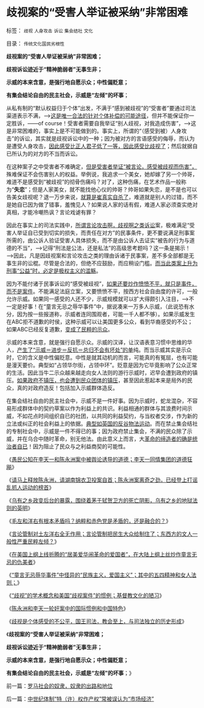 # 歧视案的“受害人举证被采纳”非常困难

标签： `歧视` `人身攻击` `诉讼` `集会结社` `文化` 

目录： `传统文化国民劣根性`

**歧视案的“受害人举证被采纳”非常困难；**

**歧视诉讼迹近于“精神脆弱者”无事生非；**

**示威的本来含意，是强行地自愿示众；中性偏贬意；**

**有集会结论自由的民主社会，示威是“左倾”的坏事**；

从私有制的“默认权益归于个体”出发，不满于“感到被歧视”的“受害者”要通过司法渠道表示不满，——>[这是唯一合法的针对个体补偿的可能途径](../../../2012/4/29/法治是利益止损的自治机制，讼棍不是有益的社会现象.md)，但并不能保证你一定胜诉，——of
course！受害者需要自我举证“别人歧视，对我造成伤害”，——>这是非常困难的，事实上是不可能做到的。事实上，所谓的“（感受到被）人身攻击”的诉讼，其实就是歧视诉讼中的一种；因为被对方的言语感受的侮辱，而认为是遭受人身攻击，[因此感受比正人君子低了一等，因此感受比歧视了](../../../2013/2/19/公有制前提下“恶法亦法”与“法家暴政”等意.md)；然后就据自已所认为的对方的不当而诉讼。

在这种案子之中受害者不难确定，[但是受害者举证“被言论，感受被歧视而伤害”，](../../../2012/4/13/“男女不平等”没有真实存在过.md)殊难保证不会伤害别人的权益。举例说，我追求一个美女，她却嫁了另一个帅哥，难道不是感受到“被歧视”的彻骨伤痛吗？对了，这种伤痛，在艺术作品一般称为“**失恋**”；但是人家美女，就不能找他心仪的帅哥？帅哥如果失恋，是不是也可以告美女歧视呢？退一万步来说，[就算是崔真实自杀了](../../../2009/5/5/控制舆论，等于引火烧身.md)，难道就是别人的过错，而不是她自已因为做了错事，羞愧见人？如果说人家的话有假，难道人家必须查实绝对真相，才能冷嘲热讽？言论戏谑有罪？

因此在事实上的司法实践中，[所谓言论攻击啊，歧视啊之类诉讼](../../../2013/11/18/“歧视”的概念和美国“歧视案”的惯例，及基督教的愚昧文化.md)案，极难满足“受害人举证自已受到切实的损失，而责任在对方”的民事条件，更不要说满足刑事案所需的，由公诉人验证受害人具体损失，而不是由公诉人去证实“被告的行为与道德的不当”，——>记得“刑法是公法，还是私法”的高级思考题吗？这一条是揭示！——>因此，凡是因歧视案和言论攻击之类的理由诉诸于民事案，差不多全部都是无事生非的讼棍。尽管是合法的，但绝不应鼓励，而应稍设门槛。[而当此类案上升为刑事“公益”时，必定是极权主义的滥觞](../../../2012/9/2/公益诉讼恐怕就是法西斯主义.md)。

因为不能付诸于民事诉讼的“感受被歧视”，[如果还要炒作愤愤不平，就只是事件，而不是案件](../../../2013/11/13/为童言无忌道歉鸟，美国人就以为没事啦吗？.md)。不能满足法庭立案，又要愤愤不平，按西方社会自由度的许可，一般允许示威。如果同一感受的人还不少，示威规模就可以扩大得颇引入注目，——>不一定是好事！在“童言无忌之辱华事件”中，据说凑来一万多人示威，（此说恐有水分，因为按一些报道称，示威者连同围观者，可能一千人都不够）。如果示威发生在ABC拒不道歉的时侯，这种示威可以让美国更多公众，看到华裔感受的不公；如果ABC已经反复道歉，[变成了民粹的示众](../../../2013/11/14/“童言无忌辱华事件”中怪异的“民族主义，爱国主义”.md)。

示威的本来含意，就是强行自愿示众。示威的汉译，让汉语表意习惯中思维的华人，[产生了“示威＝进步＝反抗＝总归不会有坏处”的单](../../../2013/11/21/当“漫天要价＋拒不妥协”达到“罄竹难书”“善言难尽”的“沟通边际”.md)纯。而当示威其实是示众时，它的含义是中性偏贬意。中性是就其动机的而言，可能真的有冤屈，也有可能是漫天要价。典型如“占领华尔街，占领中环”。贬意是因为它毕竟影响了公众正常的生活。因此当牛二示众越来越走向女人法则的游行示威时，迟早会遭到政府的镇压。[如果政府不镇压，也会遭到民众团体的镇压](http://darthvad.blog.sohu.com/252062305.html)，甚至因此惹起本来是局外的民众，真的对政府造反！包括加入示威群体造反。



在集会结社自由的民主社会中，示威不是一件好事。因为示威时，蛇龙混杂，不容易形成群体中的契约草案以作为利益上的共识。利益相通的群体与其浪费时间示威，不如花点时间组织自已的社团，以共同的利益契约，与当权者交涉，作为新的立法或纠正的社会利益上的依据。[典型如英国的反谷物法运动](../../../2011/12/11/利益集团的民主奋斗，自由主义的“反谷物法运动”.md)。而在禁止集会结社的专制社会中，示威是一件不得已的事；因为政府禁止集会，不满的民众除了示威，并在乌合中随时革命，别无他法。由此意义上而言，大[革命的缔造者的确是统治者自已](../../../2013/3/31/统治者乱镇压，民粹乌合乱革命，和革命的总设计师.md)！因为阻止了民众与之利益商契的可能性。

《[愚民公知在李天一和陈永洲案中被舆论诱导的道德；李天一同情集团的道德狂飚](../../../2013/11/7/愚民公知被舆论诱导的道德.md)》

《[请马上释放陈永洲，请湖南锦衣卫投案自首；陈永洲案离奇之劲，已经登上打谣乱抓人运动的榜首](../../../2013/11/10/请马上释放陈永洲，请湖南锦衣卫投案自首.md)》

《[乌有之乡政变后台的暴露，围绕着茅于轼贺卫方的死亡阴影，乌有之乡的地狱法则的英明](../../../2013/11/13/宇宙真理强势崛起一年多，地狱法则的英明投机！.md)》

《[毛左和洋右有根本矛盾吗？纳粹和赤色党是矛盾的，还是融合的？](../../../2012/2/10/毛左和洋右有根本矛盾吗？.md)》

《[言论管制对土左洋右全无作用；言论管制把民生大众给制住了；东西方的文人一般性严重民粹左倾？](../../../2012/2/11/言论管制对极端分子无效，文人普遍性严重左倾.md)》

《[在美国上纲上线折腾的“居美爱华闹革命的爱国者”，在大陆上纲上丝炒作童言无忌的仇美者](../../../2013/11/13/为童言无忌道歉鸟，美国人就以为没事啦吗？.md)》

《[“童言无忌辱华事件”中怪异的“民族主义，爱国主义”；其中的五四精神和女人法则；](../../../2013/11/14/“童言无忌辱华事件”中怪异的“民族主义，爱国主义”.md)》

《[“歧视”的学术概念和美国“歧视案件”的惯例；基督教文化的陋习](../../../2013/11/18/“歧视”的概念和美国“歧视案”的惯例，及基督教的愚昧文化.md)》

《[陈永洲和李天一轮奸案中的国际惯例和中国特色](../../../2013/11/19/中国特色对国际惯例的偷换概念的接轨的简单列举.md)》

《[歧视是个体感受的不公平，国王司法，教会至上，与司法独立的历史形成](../../../2013/11/22/基督教文化中的歧视，及国王司法，教会至上，与司法独立的历史形成.md)》

《**歧视案的“受害人举证被采纳”非常困难；**

**歧视诉讼迹近于“精神脆弱者”无事生非；**

**示威的本来含意，是强行地自愿示众；中性偏贬意；**

**有集会结论自由的民主社会，示威是“左倾”的坏事**；》

前一篇：[罗马社会的奴隶，奴隶的出路和地位](../../../2013/11/25/罗马社会的奴隶，奴隶的出路和地位.md)

后一篇：[中世纪体制“特（许）权作产权”常被误认为“市场经济”](../../../2013/11/25/中世纪体制“特（许）权作产权”常被误认为“市场经济”.md)